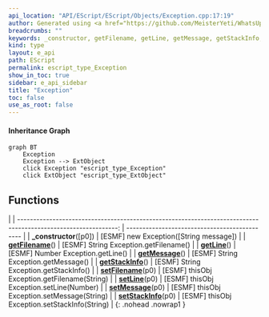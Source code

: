 ```yaml
---
api_location: "API/EScript/EScript/Objects/Exception.cpp:17:19"
author: Generated using <a href="https://github.com/MeisterYeti/WhatsUpDoc">WhatsUpDoc</a>
breadcrumbs: ""
keywords: _constructor, getFilename, getLine, getMessage, getStackInfo, setFilename, setLine, setMessage, setStackInfo
kind: type
layout: e_api
path: EScript
permalink: escript_type_Exception
show_in_toc: true
sidebar: e_api_sidebar
title: "Exception"
toc: false
use_as_root: false
---
```


#### Inheritance Graph

```mermaid
graph BT
	Exception
	Exception --> ExtObject
	click Exception "escript_type_Exception"
	click ExtObject "escript_type_ExtObject"
```

## Functions

|
| -------------------------------------------------------------------------------------------------------------: | --------------------------------------------- | 
| **_constructor**([p0])                                                                                         | [ESMF] new Exception([String message])        | 
| **[getFilename](classEScript_1_1Exception#classEScript_1_1Exception_1a89cbd95c509a730e47b5777a16bc2026)**()    | [ESMF] String Exception.getFilename()         | 
| **[getLine](classEScript_1_1Exception#classEScript_1_1Exception_1afb20396f24a29b8fee4de8366f1b8548)**()        | [ESMF] Number Exception.getLine()             | 
| **[getMessage](classEScript_1_1Exception#classEScript_1_1Exception_1ab67b95f6862ce153b86dd7dc67a40ba4)**()     | [ESMF] String Exception.getMessage()          | 
| **[getStackInfo](classEScript_1_1Exception#classEScript_1_1Exception_1af6f6ddcbeecd39ecec6835a56af54510)**()   | [ESMF] String Exception.getStackInfo()        | 
| **[setFilename](classEScript_1_1Exception#classEScript_1_1Exception_1afa6434de900fd8172c1637eed435460b)**(p0)  | [ESMF] thisObj Exception.getFilename(String)  | 
| **[setLine](classEScript_1_1Exception#classEScript_1_1Exception_1a2601b087fb5d5ab1cf9d774cb61a604d)**(p0)      | [ESMF] thisObj Exception.setLine(Number)      | 
| **[setMessage](classEScript_1_1Exception#classEScript_1_1Exception_1ac1f3761c4d252e3b701df91449899a5c)**(p0)   | [ESMF] thisObj Exception.setMessage(String)   | 
| **[setStackInfo](classEScript_1_1Exception#classEScript_1_1Exception_1a6bc27792b658a31e386821db0a738eb9)**(p0) | [ESMF] thisObj Exception.setStackInfo(String) | 
{: .nohead .nowrap1 }

